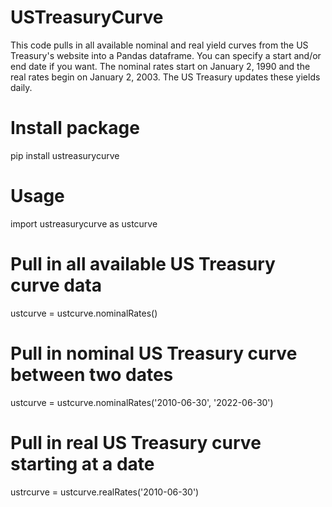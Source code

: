 # USTreasuryCurve
This code pulls in all available nominal and real yield curves from the US Treasury's website into a Pandas dataframe. You can specify a start and/or end date if you want. The nominal rates start on January 2, 1990 and the real rates begin on January 2, 2003. The US Treasury updates these yields daily. 

# Install package
pip install ustreasurycurve

# Usage
import ustreasurycurve as ustcurve

# Pull in all available US Treasury curve data
ustcurve = ustcurve.nominalRates()

# Pull in nominal US Treasury curve between two dates
ustcurve = ustcurve.nominalRates('2010-06-30', '2022-06-30')

# Pull in real US Treasury curve starting at a date
ustrcurve = ustcurve.realRates('2010-06-30')


